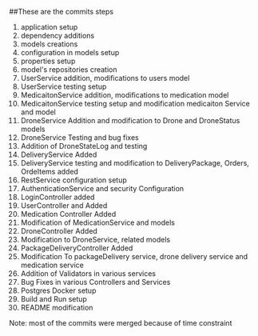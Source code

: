 ##These are the commits steps


1. application setup
2. dependency additions
3. models creations
4. configuration in models setup
5. properties setup
6. model's repositories creation
7. UserService addition, modifications to users model
8. UserService testing setup
9. MedicaitonService addition, modifications to medication model
10. MedicaitonService testing setup and modification medicaiton Service and model
11. DroneService Addition and modification to Drone and DroneStatus models
12. DroneService Testing and bug fixes
13. Addition of DroneStateLog and testing
14. DeliveryService Added
15. DeliveryService testing and modification to DeliveryPackage, Orders, OrdeItems added
16. RestService configuration setup
17. AuthenticationService and security Configuration
18. LoginController added
19. UserController and Added 
20. Medication Controller Added
21. Modification of MedicationService and models
22. DroneController Added
23. Modification to DroneService, related models
24. PackageDeliveryController Added
25. Modification To packageDelivery service, drone delivery service and medication service
26. Addition of Validators in various services
27. Bug Fixes in various Controllers and Services
28. Postgres Docker setup
29. Build and Run setup
30. README modification


Note: most of the commits were merged because of time constraint